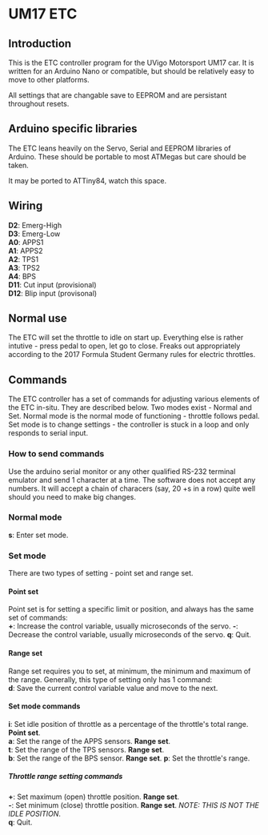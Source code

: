# UM17 ETC

## Introduction
This is the ETC controller program for the UVigo Motorsport UM17 car. It is written for an Arduino Nano or compatible, but should be relatively easy to move to other platforms.

All settings that are changable save to EEPROM and are persistant throughout resets.

## Arduino specific libraries
The ETC leans heavily on the Servo, Serial and EEPROM libraries of Arduino. These should be portable to most ATMegas but care should be taken.

It may be ported to ATTiny84, watch this space.

## Wiring
**D2**: Emerg-High  
**D3**: Emerg-Low  
**A0**: APPS1  
**A1**: APPS2  
**A2**: TPS1  
**A3**: TPS2  
**A4**: BPS  
**D11**: Cut input (provisional)  
**D12**: Blip input (provisonal)  

## Normal use
The ETC will set the throttle to idle on start up. Everything else is rather intutive - press pedal to open, let go to close. Freaks out appropriately according to the 2017 Formula Student Germany rules for electric throttles.

## Commands
The ETC controller has a set of commands for adjusting various elements of the ETC in-situ. They are described below. Two modes exist - Normal and Set. Normal mode is the normal mode of functioning - throttle follows pedal. Set mode is to change settings - the controller is stuck in a loop and only responds to serial input.

### How to send commands
Use the arduino serial monitor or any other qualified RS-232 terminal emulator and send 1 character at a time. The software does not accept any numbers. It will accept a chain of characers (say, 20 +s in a row) quite well should you need to make big changes.

### Normal mode
**s**: Enter set mode.  

### Set mode
There are two types of setting - point set and range set.  

#### Point set
Point set is for setting a specific limit or position, and always has the same set of commands:  
**+**: Increase the control variable, usually microseconds of the servo.
**-**: Decrease the control variable, usually microseconds of the servo.
**q**: Quit.

#### Range set
Range set requires you to set, at minimum, the minimum and maximum of the range. Generally, this type of setting only has 1 command:  
**d**: Save the current control variable value and move to the next.

#### Set mode commands
**i**: Set idle position of throttle as a percentage of the throttle's total range. **Point set**.  
**a**: Set the range of the APPS sensors. **Range set**.  
**t**: Set the range of the TPS sensors. **Range set**.  
**b**: Set the range of the BPS sensor. **Range set**.
**p**: Set the throttle's range.  
##### Throttle range setting commands
**+**: Set maximum (open) throttle position. **Range set**.  
**-**: Set minimum (close) throttle position. **Range set**. *NOTE: THIS IS NOT THE IDLE POSITION*.  
**q**: Quit.  

